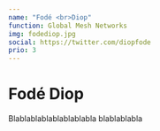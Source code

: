 ```yaml
---
name: "Fodé <br>Diop"
function: Global Mesh Networks
img: fodediop.jpg
social: https://twitter.com/diopfode
prio: 3
---
```


# Fodé Diop
 
Blablablablablablablabla
blablablabla
